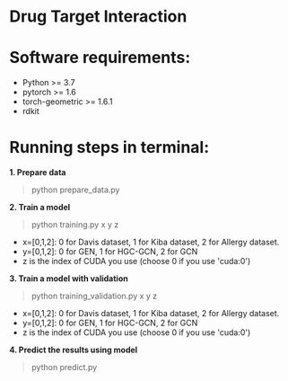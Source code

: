 # Drug Target Interaction

# Software requirements:
- Python >= 3.7
- pytorch >= 1.6
- torch-geometric >= 1.6.1
- rdkit

# Running steps in terminal:
**1. Prepare data**

> python prepare_data.py

**2. Train a model**

> python training.py x y z

- x=[0,1,2]: 0 for Davis dataset, 1 for Kiba dataset, 2 for Allergy dataset.
- y=[0,1,2]: 0 for GEN, 1 for HGC-GCN, 2 for GCN
- z is the index of CUDA you use (choose 0 if you use 'cuda:0')

**3. Train a model with validation**

> python training_validation.py x y z

- x=[0,1,2]: 0 for Davis dataset, 1 for Kiba dataset, 2 for Allergy dataset.
- y=[0,1,2]: 0 for GEN, 1 for HGC-GCN, 2 for GCN
- z is the index of CUDA you use (choose 0 if you use 'cuda:0')

**4. Predict the results using model**

> python predict.py
